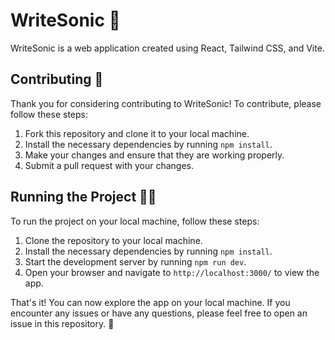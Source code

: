 # WriteSonic 🚀

WriteSonic is a web application created using React, Tailwind CSS, and Vite.

## Contributing 🤝

Thank you for considering contributing to WriteSonic! To contribute, please follow these steps:

1. Fork this repository and clone it to your local machine.
2. Install the necessary dependencies by running `npm install`.
3. Make your changes and ensure that they are working properly.
4. Submit a pull request with your changes.

## Running the Project 🏃‍♀️

To run the project on your local machine, follow these steps:

1. Clone the repository to your local machine.
2. Install the necessary dependencies by running `npm install`.
3. Start the development server by running `npm run dev`.
4. Open your browser and navigate to `http://localhost:3000/` to view the app.

That's it! You can now explore the app on your local machine. If you encounter any issues or have any questions, please feel free to open an issue in this repository. 🙌
